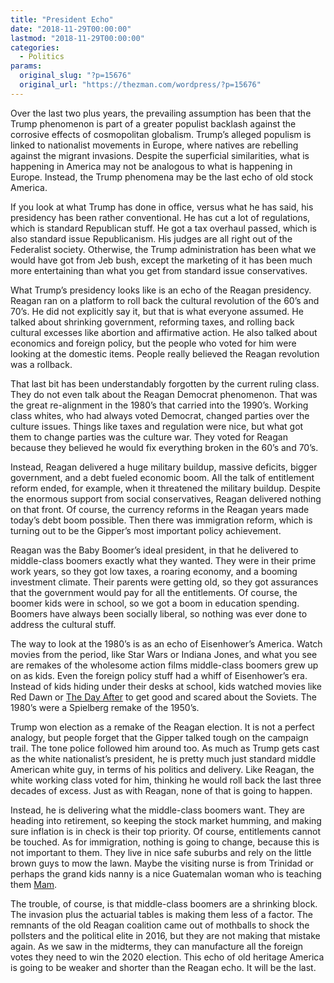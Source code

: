```yaml
---
title: "President Echo"
date: "2018-11-29T00:00:00"
lastmod: "2018-11-29T00:00:00"
categories:
  - Politics
params:
  original_slug: "?p=15676"
  original_url: "https://thezman.com/wordpress/?p=15676"
---
```


Over the last two plus years, the prevailing assumption has been that
the Trump phenomenon is part of a greater populist backlash against the
corrosive effects of cosmopolitan globalism. Trump’s alleged populism is
linked to nationalist movements in Europe, where natives are rebelling
against the migrant invasions. Despite the superficial similarities,
what is happening in America may not be analogous to what is happening
in Europe. Instead, the Trump phenomena may be the last echo of old
stock America.

If you look at what Trump has done in office, versus what he has said,
his presidency has been rather conventional. He has cut a lot of
regulations, which is standard Republican stuff. He got a tax overhaul
passed, which is also standard issue Republicanism. His judges are all
right out of the Federalist society. Otherwise, the Trump administration
has been what we would have got from Jeb bush, except the marketing of
it has been much more entertaining than what you get from standard issue
conservatives.

What Trump’s presidency looks like is an echo of the Reagan presidency.
Reagan ran on a platform to roll back the cultural revolution of the
60’s and 70’s. He did not explicitly say it, but that is what everyone
assumed. He talked about shrinking government, reforming taxes, and
rolling back cultural excesses like abortion and affirmative action. He
also talked about economics and foreign policy, but the people who voted
for him were looking at the domestic items. People really believed the
Reagan revolution was a rollback.

That last bit has been understandably forgotten by the current ruling
class. They do not even talk about the Reagan Democrat phenomenon. That
was the great re-alignment in the 1980’s that carried into the 1990’s.
Working class whites, who had always voted Democrat, changed parties
over the culture issues. Things like taxes and regulation were nice, but
what got them to change parties was the culture war. They voted for
Reagan because they believed he would fix everything broken in the 60’s
and 70’s.

Instead, Reagan delivered a huge military buildup, massive deficits,
bigger government, and a debt fueled economic boom. All the talk of
entitlement reform ended, for example, when it threatened the military
buildup. Despite the enormous support from social conservatives, Reagan
delivered nothing on that front. Of course, the currency reforms in the
Reagan years made today’s debt boom possible. Then there was immigration
reform, which is turning out to be the Gipper’s most important policy
achievement.

Reagan was the Baby Boomer’s ideal president, in that he delivered to
middle-class boomers exactly what they wanted. They were in their prime
work years, so they got low taxes, a roaring economy, and a booming
investment climate. Their parents were getting old, so they got
assurances that the government would pay for all the entitlements. Of
course, the boomer kids were in school, so we got a boom in education
spending. Boomers have always been socially liberal, so nothing was ever
done to address the cultural stuff.

The way to look at the 1980’s is as an echo of Eisenhower’s America.
Watch movies from the period, like Star Wars or Indiana Jones, and what
you see are remakes of the wholesome action films middle-class boomers
grew up on as kids. Even the foreign policy stuff had a whiff of
Eisenhower’s era. Instead of kids hiding under their desks at school,
kids watched movies like Red Dawn or [The Day
After](https://en.wikipedia.org/wiki/The_Day_After) to get good and
scared about the Soviets. The 1980’s were a Spielberg remake of the
1950’s.

Trump won election as a remake of the Reagan election. It is not a
perfect analogy, but people forget that the Gipper talked tough on the
campaign trail. The tone police followed him around too. As much as
Trump gets cast as the white nationalist’s president, he is pretty much
just standard middle American white guy, in terms of his politics and
delivery. Like Reagan, the white working class voted for him, thinking
he would roll back the last three decades of excess. Just as with
Reagan, none of that is going to happen.

Instead, he is delivering what the middle-class boomers want. They are
heading into retirement, so keeping the stock market humming, and making
sure inflation is in check is their top priority. Of course,
entitlements cannot be touched. As for immigration, nothing is going to
change, because this is not important to them. They live in nice safe
suburbs and rely on the little brown guys to mow the lawn. Maybe the
visiting nurse is from Trinidad or perhaps the grand kids nanny is a
nice Guatemalan woman who is teaching them
[Mam](https://en.wikipedia.org/wiki/Mam_language).

The trouble, of course, is that middle-class boomers are a shrinking
block. The invasion plus the actuarial tables is making them less of a
factor. The remnants of the old Reagan coalition came out of mothballs
to shock the pollsters and the political elite in 2016, but they are not
making that mistake again. As we saw in the midterms, they can
manufacture all the foreign votes they need to win the 2020 election.
This echo of old heritage America is going to be weaker and shorter than
the Reagan echo. It will be the last.

